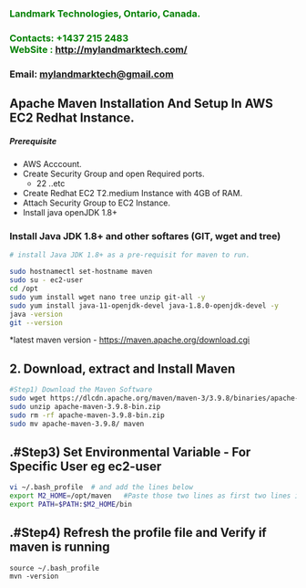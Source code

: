 ###  **<span style="color:green">Landmark Technologies, Ontario, Canada.</span>**
### **<span style="color:green">Contacts: +1437 215 2483<br> WebSite : <http://mylandmarktech.com/></span>**
### **Email: mylandmarktech@gmail.com**



## Apache Maven Installation And Setup In AWS EC2 Redhat Instance.
##### Prerequisite
+ AWS Acccount.
+ Create Security Group and open Required ports.
   + 22 ..etc
+ Create Redhat EC2 T2.medium Instance with 4GB of RAM.
+ Attach Security Group to EC2 Instance.
+ Install java openJDK 1.8+

### Install Java JDK 1.8+  and other softares (GIT, wget and tree)

``` sh
# install Java JDK 1.8+ as a pre-requisit for maven to run.

sudo hostnamectl set-hostname maven
sudo su - ec2-user
cd /opt
sudo yum install wget nano tree unzip git-all -y
sudo yum install java-11-openjdk-devel java-1.8.0-openjdk-devel -y
java -version
git --version
```
*latest maven version  -
https://maven.apache.org/download.cgi

## 2. Download, extract and Install Maven
``` sh
#Step1) Download the Maven Software
sudo wget https://dlcdn.apache.org/maven/maven-3/3.9.8/binaries/apache-maven-3.9.8-bin.zip
sudo unzip apache-maven-3.9.8-bin.zip
sudo rm -rf apache-maven-3.9.8-bin.zip
sudo mv apache-maven-3.9.8/ maven
```
## .#Step3) Set Environmental Variable  - For Specific User eg ec2-user
``` sh
vi ~/.bash_profile  # and add the lines below
export M2_HOME=/opt/maven   #Paste those two lines as first two lines in ~/.bash_profile
export PATH=$PATH:$M2_HOME/bin
```
## .#Step4) Refresh the profile file and Verify if maven is running
```shi
source ~/.bash_profile
mvn -version
```

